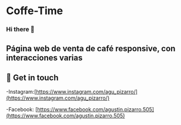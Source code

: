 # Coffe-Time

### Hi there 👋
Página web de venta de café responsive, con interacciones varias
-------------------------------------------------------------------------------------------------------------------------------------------------------------------------
## 📲 Get in touch

-Instagram:[https://www.instagram.com/agu_pizarro/](https://www.instagram.com/agu_pizarro/)

-Facebook: [https://www.facebook.com/agustin.pizarro.505](https://www.facebook.com/agustin.pizarro.505)
